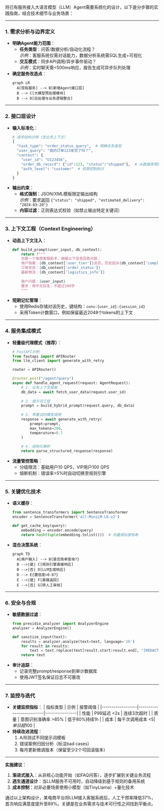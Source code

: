 将已有服务接入大语言模型（LLM）Agent需要系统化的设计，以下是分步骤的实践指南，结合技术细节与业务场景：

---

### **1. 需求分析与边界定义**
- **明确Agent能力范围**：
  - **任务类型**：问答/数据分析/自动化流程？  
    *示例*：客服系统仅需对话能力，数据分析系统需SQL生成+可视化
  - **交互模式**：同步API调用/异步事件驱动？  
    *示例*：实时聊天需<500ms响应，报告生成可异步队列处理
- **确定服务改造点**：
  ```mermaid
  graph LR
    A[现有服务] --> B[新增Agent接口层]
    B --> C[大模型预处理模块]
    B --> D[后处理与业务逻辑整合]
  ```

---

### **2. 接口层设计**
- **输入标准化**：
  ```python
  # 请求结构示例（含业务上下文）
  {
    "task_type": "order_status_query",  # 明确任务类型
    "user_query": "我的订单123发货了吗？",
    "context": {
      "user_id": "U123456",
      "order_db_record": {"id":123, "status":"shipped"},  # 从数据库预提取
      "auth_level": "customer"  # 权限控制标识
    }
  }
  ```
- **输出约束**：
  - **格式强制**：JSON/XML模板限定输出结构  
    *示例*：要求返回 `{"status": "shipped", "estimated_delivery": "2024-03-20"}`
  - **内容过滤**：正则表达式校验（如禁止输出特定关键词）

---

### **3. 上下文工程（Context Engineering）**
- **动态上下文注入**：
  ```python
  def build_prompt(user_input, db_context):
      return f"""
      你是一个电商客服助手，根据以下信息回答问题：
      用户档案：{db_context['user_tier']}会员，历史投诉{db_context['complaint_count']}次
      订单状态：{db_context['order_status']}
      最新物流：{db_context['logistics_info']}
      
      用户问题：{user_input}
      要求：用中文回复，不超过100字
      """
  ```
- **短期记忆管理**：
  - 使用Redis存储对话历史，键结构：`conv:{user_id}:{session_id}`
  - 采用Token计数窗口，例如保留最近2048个tokens的上下文

---

### **4. 服务集成模式**
- **轻量级代理模式（推荐）**：
  ```python
  # FastAPI示例
  from fastapi import APIRouter
  from llm_client import generate_with_retry

  router = APIRouter()

  @router.post("/agent/query")
  async def handle_agent_request(request: AgentRequest):
      # 1. 业务上下文提取
      db_data = await fetch_user_data(request.user_id)  
      
      # 2. 提示词工程
      prompt = build_hybrid_prompt(request.query, db_data)
      
      # 3. 带重试的模型调用
      response = await generate_with_retry(
          prompt=prompt,
          max_tokens=200,
          temperature=0.7
      )
      
      # 4. 结构化解析
      return parse_structured_response(response)
  ```
- **流量管控策略**：
  - 分级限流：基础用户10 QPS，VIP用户100 QPS
  - 熔断机制：错误率>5%时自动切换至规则引擎

---

### **5. 关键优化技术**
- **语义缓存**：
  ```python
  from sentence_transformers import SentenceTransformer
  encoder = SentenceTransformer('all-MiniLM-L6-v2')

  def get_cache_key(query):
      embedding = encoder.encode(query)
      return hash(tuple(embedding.tolist()))  # 向量相似度哈希
  ```
- **混合决策系统**：
  ```mermaid
  graph TD
    A[用户输入] --> B{是否简单查询?}
    B -->|是| C[规则引擎直接响应]
    B -->|否| D[LLM生成响应]
    D --> E{置信度>0.8?}
    E -->|是| F[直接返回]
    E -->|否| G[转人工审核]
  ```

---

### **6. 安全与合规**
- **敏感数据过滤**：
  ```python
  from presidio_analyzer import AnalyzerEngine
  analyzer = AnalyzerEngine()

  def sanitize_input(text):
      results = analyzer.analyze(text=text, language='zh')
      for result in results:
          text = text.replace(text[result.start:result.end], "[REDACTED]")
      return text
  ```
- **审计追踪**：
  - 记录完整prompt/response到审计数据库
  - 使用JWT签名保证日志不可篡改

---

### **7. 监控与迭代**
- **关键监控指标**：
  | 指标类型         | 示例                     | 报警阈值       |
  |------------------|--------------------------|----------------|
  | 性能            | P99延迟 <2s              | 连续3次超时    |
  | 质量            | 意图识别准确率 >85%      | 低于80%持续1h  |
  | 成本            | 每千次调用成本 <$5       | 单日超$100     |
- **持续改进流程**：
  1. A/B测试不同提示词模板
  2. 错误案例归因分析（标注bad cases）
  3. 每月更新微调版本（保留至少2个可回滚版本）

---

**实施建议**：
1. **渐进式接入**：从非核心功能开始（如FAQ问答），逐步扩展到关键业务流程
2. **逃生通道设计**：当LLM服务不可用时，自动降级到基于规则的备用系统
3. **成本控制**：对非必要场景使用小模型（如TinyLlama）+量化技术

通过以上架构设计，某电商平台将LLM接入客服系统后，人工干预率降低37%，首次响应满意度提升至89%。关键是在业务需求与技术可行性之间找到平衡点。
